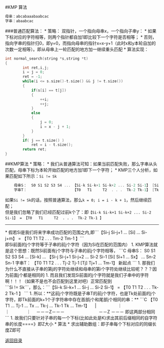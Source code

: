 #KMP 算法
```C
母串：abcabaaabaabcac
字串：abaabcac
```
###普通匹配算法：
* 
策略：
双指针，一个指向母串x，一个指向子串y：
    * 
如果下标对应的字符相等，则两个指针都自加1即比较下一个字符是否相等；
    * 
否则，指向字串的指针归0，即y=0，而指向母串的指针x=x-y+1（此时x和y本轮自加的次数一定相等）。即从母串上一轮匹配的地方加一继续重头匹配
* 
算法实现：
```C
int normal_search(string *s,string *t)
{
        int ret,i,j;
        i = j = 0;
        ret = -1;
        while(i <= s.size()-t.size() && j != t.size())
        {
            if(s[i] == t[j])
            {
                ++i;
                ++j;
            }
            else
            {
                j = 0;
                i = x - j + 1;
            }
        }
        if( j == t.size() )
            ret = i - t.size();
        return ret;
}
```

##KMP算法
* 
策略：
    * 
我们从普通算法可知：如果当前匹配失败，那么字串从头匹配，母串下标为本轮开始匹配的地方加1即下一个字符；
    * 
KMP三个人分析，如果匹配如下所示：```Si != Sk```
```C
    母串S：  S0 S1 S2 S3 S4 ... 【Si-k Si-k+1 Si-k+2 ... Si-2 Si-1】 [Si] Si+1 ... Sx  ... Sn-2 Sn-1
    字串T：                     【T0   T1     T2  . . .  Tk-2 Tk-1】 [Tk] Tk+1 ... Tm-1
```
如果```Si != Sk```的话，按照普通算法，那么```k = 0; i = i - k + 1```，然后继续匹配；<br>
但是我们忽略了我们已经匹配过前k个了：即```【Si-k Si-k+1 Si-k+2 ... Si-2 Si-1】 = 【T0   T1     T2  . . .  Tk-2 Tk-1 】 ```
<hr>
    * 
假若Si是我们将来字串成功匹配的范围之内,即```【Si-j Si-j+1 ... [Si] ... Si-j+m】 = 【T0   T1     T2  . . .  Tm-2 Tm-1 】```<br>即Si前面的j个字符等于子串的前j个字符（因为Si在匹配的范围内）
        1.  
KMP算法就是这个思想：既然Si前面有j个字符与子串的前j个字符相等，
```C
    母串S：  S0 S1 S2 S3 S4 ... [Si-k] ... 【Si-j Si-j+1 Si-j+2 ... Si-2 Si-1 [Si] Si+1 ... Sx】  ... Sn-2 Sn-1
    字串T：                                【T0   T1     T2  . . .  Tj-2 Tj-1 [Tj] Tj+1 ... Tm-1】
                                                                                     新起点
```
            1. 
那我们为什么不直接从子串的第j的字符处继续和母串的第i个字符处继续比较呢？？？因为前面j个都是相同的
            1. 
而且我们发现Si前面的j个字符就是我们子串中的字符啊！！！（如果不是也不会匹配到这里对吧）正常匹配到<br>```Si != Sk```，那么：```【Si-k Si-k+1 ... Si-j ... Si-2 Si-1】 = 【T0   T1     T2  . . .  Tk-2 Tk-1 】 ```
            1. 
所以：**这前j个字符既是子串T的前j个字符，也是Tk处前面的j个字符，即Tk前面的k+1个子字符串中存在首部j个和尾部j个相同的串：**
```C
【T0 T1 ... Tj-1 ... Tx ... Tk-j ... Tk-1 Tk ... Tm-1】
　|　　　　　｜　　　　　　　　｜　　　　｜
　－－－Z－－－　　　　　　　　－－Z －－－
即这两部分相同
```
            1. 
故我们只要针对子串的每一个下标(比如此处是K)求出其前后缀相同的自字符串的长度====》即Z大小
* 
算法
    * 
求出辅助数组：即子串每个下标对应的同缀长度Z即可


[返回目录](README.md)
